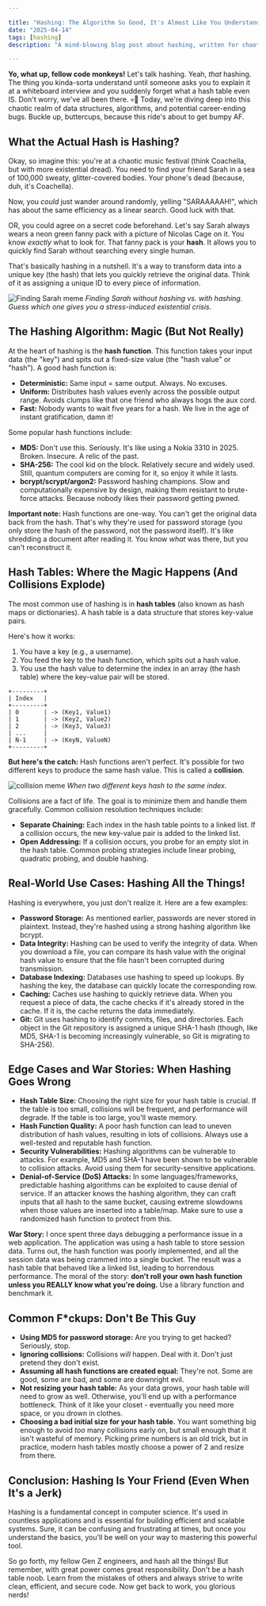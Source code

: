 ```yaml
---

title: "Hashing: The Algorithm So Good, It's Almost Like You Understand It"
date: "2025-04-14"
tags: [hashing]
description: "A mind-blowing blog post about hashing, written for chaotic Gen Z engineers. Prepare for pain."

---
```


**Yo, what up, fellow code monkeys!** Let's talk hashing. Yeah, *that* hashing. The thing you kinda-sorta understand until someone asks you to explain it at a whiteboard interview and you suddenly forget what a hash table even IS. Don't worry, we've all been there. 💀🙏 Today, we're diving deep into this chaotic realm of data structures, algorithms, and potential career-ending bugs. Buckle up, buttercups, because this ride's about to get bumpy AF.

## What the Actual Hash is Hashing?

Okay, so imagine this: you're at a chaotic music festival (think Coachella, but with more existential dread). You need to find your friend Sarah in a sea of 100,000 sweaty, glitter-covered bodies. Your phone's dead (because, duh, it's Coachella).

Now, you *could* just wander around randomly, yelling "SARAAAAAH!", which has about the same efficiency as a linear search. Good luck with that.

OR, you could agree on a secret code beforehand. Let's say Sarah always wears a neon green fanny pack with a picture of Nicolas Cage on it. You know *exactly* what to look for. That fanny pack is your **hash**. It allows you to quickly find Sarah without searching every single human.

That's basically hashing in a nutshell. It's a way to transform data into a unique key (the hash) that lets you quickly retrieve the original data. Think of it as assigning a unique ID to every piece of information.

![Finding Sarah meme](https://i.kym-cdn.com/photos/images/newsfeed/001/589/316/a94.png)
*Finding Sarah without hashing vs. with hashing. Guess which one gives you a stress-induced existential crisis.*

## The Hashing Algorithm: Magic (But Not Really)

At the heart of hashing is the **hash function**. This function takes your input data (the "key") and spits out a fixed-size value (the "hash value" or "hash"). A good hash function is:

*   **Deterministic:** Same input = same output. Always. No excuses.
*   **Uniform:** Distributes hash values evenly across the possible output range. Avoids clumps like that one friend who always hogs the aux cord.
*   **Fast:** Nobody wants to wait five years for a hash. We live in the age of instant gratification, damn it!

Some popular hash functions include:

*   **MD5:** Don't use this. Seriously. It's like using a Nokia 3310 in 2025. Broken. Insecure. A relic of the past.
*   **SHA-256:** The cool kid on the block. Relatively secure and widely used. Still, quantum computers are coming for it, so enjoy it while it lasts.
*   **bcrypt/scrypt/argon2:** Password hashing champions. Slow and computationally expensive by design, making them resistant to brute-force attacks. Because nobody likes their password getting pwned.

**Important note:** Hash functions are one-way. You can't get the original data back from the hash. That's why they're used for password storage (you only store the hash of the password, not the password itself). It's like shredding a document after reading it. You know *what* was there, but you can't reconstruct it.

## Hash Tables: Where the Magic Happens (And Collisions Explode)

The most common use of hashing is in **hash tables** (also known as hash maps or dictionaries). A hash table is a data structure that stores key-value pairs.

Here's how it works:

1.  You have a key (e.g., a username).
2.  You feed the key to the hash function, which spits out a hash value.
3.  You use the hash value to determine the index in an array (the hash table) where the key-value pair will be stored.

```ascii
+---------+
| Index   |
+---------+
| 0       | -> (Key1, Value1)
| 1       | -> (Key2, Value2)
| 2       | -> (Key3, Value3)
| ...     |
| N-1     | -> (KeyN, ValueN)
+---------+
```

**But here's the catch:** Hash functions aren't perfect. It's possible for two different keys to produce the same hash value. This is called a **collision**.

![collision meme](https://i.imgflip.com/599s07.jpg)
*When two different keys hash to the same index.*

Collisions are a fact of life. The goal is to minimize them and handle them gracefully. Common collision resolution techniques include:

*   **Separate Chaining:** Each index in the hash table points to a linked list. If a collision occurs, the new key-value pair is added to the linked list.
*   **Open Addressing:** If a collision occurs, you probe for an empty slot in the hash table. Common probing strategies include linear probing, quadratic probing, and double hashing.

## Real-World Use Cases: Hashing All the Things!

Hashing is everywhere, you just don't realize it. Here are a few examples:

*   **Password Storage:** As mentioned earlier, passwords are never stored in plaintext. Instead, they're hashed using a strong hashing algorithm like bcrypt.
*   **Data Integrity:** Hashing can be used to verify the integrity of data. When you download a file, you can compare its hash value with the original hash value to ensure that the file hasn't been corrupted during transmission.
*   **Database Indexing:** Databases use hashing to speed up lookups. By hashing the key, the database can quickly locate the corresponding row.
*   **Caching:** Caches use hashing to quickly retrieve data. When you request a piece of data, the cache checks if it's already stored in the cache. If it is, the cache returns the data immediately.
*   **Git:** Git uses hashing to identify commits, files, and directories. Each object in the Git repository is assigned a unique SHA-1 hash (though, like MD5, SHA-1 is becoming increasingly vulnerable, so Git is migrating to SHA-256).

## Edge Cases and War Stories: When Hashing Goes Wrong

*   **Hash Table Size:** Choosing the right size for your hash table is crucial. If the table is too small, collisions will be frequent, and performance will degrade. If the table is too large, you'll waste memory.
*   **Hash Function Quality:** A poor hash function can lead to uneven distribution of hash values, resulting in lots of collisions. Always use a well-tested and reputable hash function.
*   **Security Vulnerabilities:** Hashing algorithms can be vulnerable to attacks. For example, MD5 and SHA-1 have been shown to be vulnerable to collision attacks. Avoid using them for security-sensitive applications.
*   **Denial-of-Service (DoS) Attacks:** In some languages/frameworks, predictable hashing algorithms can be exploited to cause denial of service. If an attacker knows the hashing algorithm, they can craft inputs that all hash to the same bucket, causing extreme slowdowns when those values are inserted into a table/map. Make sure to use a randomized hash function to protect from this.

**War Story:** I once spent three days debugging a performance issue in a web application. The application was using a hash table to store session data. Turns out, the hash function was poorly implemented, and all the session data was being crammed into a single bucket. The result was a hash table that behaved like a linked list, leading to horrendous performance. The moral of the story: **don't roll your own hash function unless you REALLY know what you're doing.** Use a library function and benchmark it.

## Common F\*ckups: Don't Be This Guy

*   **Using MD5 for password storage:** Are you trying to get hacked? Seriously, stop.
*   **Ignoring collisions:** Collisions *will* happen. Deal with it. Don't just pretend they don't exist.
*   **Assuming all hash functions are created equal:** They're not. Some are good, some are bad, and some are downright evil.
*   **Not resizing your hash table:** As your data grows, your hash table will need to grow as well. Otherwise, you'll end up with a performance bottleneck. Think of it like your closet - eventually you need more space, or you drown in clothes.
*   **Choosing a bad initial size for your hash table.** You want something big enough to avoid *too* many collisions early on, but small enough that it isn't wasteful of memory. Picking prime numbers is an old trick, but in practice, modern hash tables mostly choose a power of 2 and resize from there.

## Conclusion: Hashing Is Your Friend (Even When It's a Jerk)

Hashing is a fundamental concept in computer science. It's used in countless applications and is essential for building efficient and scalable systems. Sure, it can be confusing and frustrating at times, but once you understand the basics, you'll be well on your way to mastering this powerful tool.

So go forth, my fellow Gen Z engineers, and hash all the things! But remember, with great power comes great responsibility. Don't be a hash table noob. Learn from the mistakes of others and always strive to write clean, efficient, and secure code. Now get back to work, you glorious nerds!
